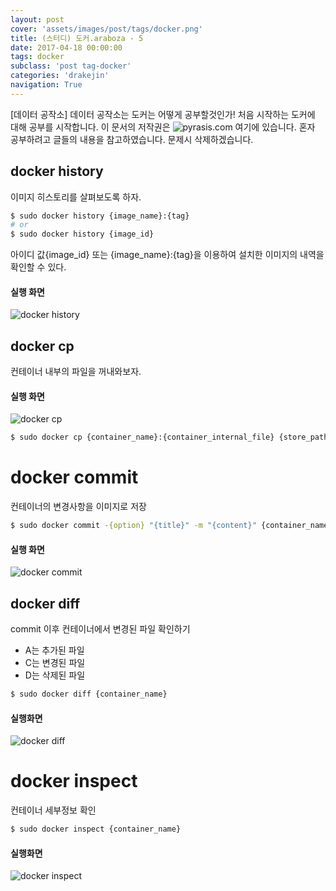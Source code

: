 ```yaml
---
layout: post
cover: 'assets/images/post/tags/docker.png'
title: (스터디) 도커.araboza - 5
date: 2017-04-18 00:00:00
tags: docker
subclass: 'post tag-docker'
categories: 'drakejin'
navigation: True
---
```

[데이터 공작소] 데이터 공작소는 도커는 어떻게 공부할것인가! 처음 시작하는 도커에 대해 공부를 시작합니다. 이 문서의 저작권은 ![pyrasis.com](http://pyrasis.com/private/2014/11/30/publish-docker-for-the-really-impatient-book) 여기에 있습니다. 혼자 공부하려고 글들의 내용을 참고하였습니다. 문제시 삭제하겠습니다. 



## docker history
이미지 히스토리를 살펴보도록 하자.

``` bash
$ sudo docker history {image_name}:{tag}
# or
$ sudo docker history {image_id}
```
아이디 값{image_id} 또는 {image_name}:{tag}을 이용하여 설치한 이미지의 내역을 확인할 수 있다.

#### 실행 화면

![docker history](./images/history.png)

## docker cp
컨테이너 내부의 파일을 꺼내와보자.

#### 실행 화면

![docker cp](./images/cp.png)


``` bash 
$ sudo docker cp {container_name}:{container_internal_file} {store_path}
```

# docker commit
컨테이너의 변경사항을 이미지로 저장

``` bash
$ sudo docker commit -{option} "{title}" -m "{content}" {container_name} {image_name}:{tag}
```

#### 실행 화면

![docker commit](./images/commit.png)

## docker diff
commit 이후 컨테이너에서 변경된 파일 확인하기

 - A는 추가된 파일
 - C는 변경된 파일
 - D는 삭제된 파일

``` bash
$ sudo docker diff {container_name}
```

#### 실행화면

![docker diff](./images/diff.png)


# docker inspect
컨테이너 세부정보 확인

``` bash
$ sudo docker inspect {container_name}
```

#### 실행화면

![docker inspect](./images/inspect.png)

